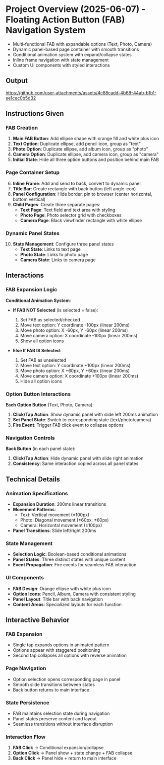 # Project Overview (2025-06-07) - Floating Action Button (FAB) Navigation System

- Multi-functional FAB with expandable options (Text, Photo, Camera)
- Dynamic panel-based page container with smooth transitions
- Conditional animation system with expand/collapse states
- Inline frame navigation with state management
- Custom UI components with styled interactions

## Output
https://github.com/user-attachments/assets/4c88cadd-4b68-44ab-b1b1-ee1cec0b5d32

## Instructions Given

### FAB Creation
1. **Main FAB Button**: Add ellipse shape with orange fill and white plus icon
2. **Text Option**: Duplicate ellipse, add pencil icon, group as "text"
3. **Photo Option**: Duplicate ellipse, add album icon, group as "photo" 
4. **Camera Option**: Duplicate ellipse, add camera icon, group as "camera"
5. **Initial State**: Hide all three option buttons and position behind main FAB

### Page Container Setup
6. **Inline Frame**: Add and send to back, convert to dynamic panel
7. **Title Bar**: Create rectangle with back button (left angle icon)
8. **Panel Configuration**: Hide border, pin to browser (center horizontal, bottom vertical)
9. **Child Pages**: Create three separate pages:
   - **Text Page**: Text field and text area with styling
   - **Photo Page**: Photo selector grid with checkboxes
   - **Camera Page**: Black viewfinder rectangle with white ellipse

### Dynamic Panel States
10. **State Management**: Configure three panel states
    - **Text State**: Links to text page
    - **Photo State**: Links to photo page  
    - **Camera State**: Links to camera page

## Interactions

### FAB Expansion Logic
**Conditional Animation System**:
- **If FAB NOT Selected** (is selected = false):
  1. Set FAB as selected/checked
  2. Move text option: Y coordinate -100px (linear 200ms)
  3. Move photo option: X -60px, Y -60px (linear 200ms)
  4. Move camera option: X coordinate -100px (linear 200ms)
  5. Show all option icons

- **Else If FAB IS Selected**:
  1. Set FAB as unselected
  2. Move text option: Y coordinate +100px (linear 200ms)
  3. Move photo option: X +60px, Y +60px (linear 200ms)
  4. Move camera option: X coordinate +100px (linear 200ms)
  5. Hide all option icons

### Option Button Interactions
**Each Option Button** (Text, Photo, Camera):
1. **Click/Tap Action**: Show dynamic panel with slide left 200ms animation
2. **Set Panel State**: Switch to corresponding state (text/photo/camera)
3. **Fire Event**: Trigger FAB click event to collapse options

### Navigation Controls
**Back Button** (in each panel state):
1. **Click/Tap Action**: Hide dynamic panel with slide right animation
2. **Consistency**: Same interaction copied across all panel states

## Technical Details

### Animation Specifications
- **Expansion Duration**: 200ms linear transitions
- **Movement Patterns**: 
  - Text: Vertical movement (±100px)
  - Photo: Diagonal movement (±60px, ±60px)
  - Camera: Horizontal movement (±100px)
- **Panel Transitions**: Slide left/right 200ms

### State Management
- **Selection Logic**: Boolean-based conditional animations
- **Panel States**: Three distinct states with unique content
- **Event Propagation**: Fire events for seamless FAB interaction

### UI Components
- **FAB Design**: Orange ellipse with white plus icon
- **Option Icons**: Pencil, Album, Camera with consistent styling
- **Panel Layout**: Title bar with back navigation
- **Content Areas**: Specialized layouts for each function

## Interactive Behavior

### FAB Expansion
- Single tap expands options in animated pattern
- Options appear with staggered positioning
- Second tap collapses all options with reverse animation

### Page Navigation  
- Option selection opens corresponding page in panel
- Smooth slide transitions between states
- Back button returns to main interface

### State Persistence
- FAB maintains selection state during navigation
- Panel states preserve content and layout
- Seamless transitions without interface disruption

### Interaction Flow
1. **FAB Click** → Conditional expansion/collapse
2. **Option Click** → Panel show + state change + FAB collapse
3. **Back Click** → Panel hide + return to main interface